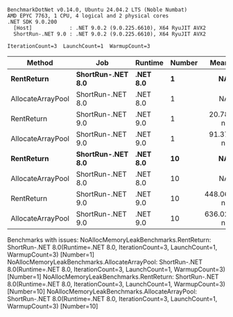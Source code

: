 ```

BenchmarkDotNet v0.14.0, Ubuntu 24.04.2 LTS (Noble Numbat)
AMD EPYC 7763, 1 CPU, 4 logical and 2 physical cores
.NET SDK 9.0.200
  [Host]            : .NET 9.0.2 (9.0.225.6610), X64 RyuJIT AVX2
  ShortRun-.NET 9.0 : .NET 9.0.2 (9.0.225.6610), X64 RyuJIT AVX2

IterationCount=3  LaunchCount=1  WarmupCount=3  

```
| Method            | Job               | Runtime  | Number | Mean      | Error      | StdDev   | Min       | Max       | Allocated |
|------------------ |------------------ |--------- |------- |----------:|-----------:|---------:|----------:|----------:|----------:|
| **RentReturn**        | **ShortRun-.NET 8.0** | **.NET 8.0** | **1**      |        **NA** |         **NA** |       **NA** |        **NA** |        **NA** |        **NA** |
| AllocateArrayPool | ShortRun-.NET 8.0 | .NET 8.0 | 1      |        NA |         NA |       NA |        NA |        NA |        NA |
| RentReturn        | ShortRun-.NET 9.0 | .NET 9.0 | 1      |  20.78 ns |   2.113 ns | 0.116 ns |  20.67 ns |  20.90 ns |         - |
| AllocateArrayPool | ShortRun-.NET 9.0 | .NET 9.0 | 1      |  91.37 ns |  11.326 ns | 0.621 ns |  90.67 ns |  91.85 ns |         - |
| **RentReturn**        | **ShortRun-.NET 8.0** | **.NET 8.0** | **10**     |        **NA** |         **NA** |       **NA** |        **NA** |        **NA** |        **NA** |
| AllocateArrayPool | ShortRun-.NET 8.0 | .NET 8.0 | 10     |        NA |         NA |       NA |        NA |        NA |        NA |
| RentReturn        | ShortRun-.NET 9.0 | .NET 9.0 | 10     | 448.06 ns | 140.726 ns | 7.714 ns | 442.70 ns | 456.90 ns |         - |
| AllocateArrayPool | ShortRun-.NET 9.0 | .NET 9.0 | 10     | 636.02 ns | 108.038 ns | 5.922 ns | 629.29 ns | 640.45 ns |         - |

Benchmarks with issues:
  NoAllocMemoryLeakBenchmarks.RentReturn: ShortRun-.NET 8.0(Runtime=.NET 8.0, IterationCount=3, LaunchCount=1, WarmupCount=3) [Number=1]
  NoAllocMemoryLeakBenchmarks.AllocateArrayPool: ShortRun-.NET 8.0(Runtime=.NET 8.0, IterationCount=3, LaunchCount=1, WarmupCount=3) [Number=1]
  NoAllocMemoryLeakBenchmarks.RentReturn: ShortRun-.NET 8.0(Runtime=.NET 8.0, IterationCount=3, LaunchCount=1, WarmupCount=3) [Number=10]
  NoAllocMemoryLeakBenchmarks.AllocateArrayPool: ShortRun-.NET 8.0(Runtime=.NET 8.0, IterationCount=3, LaunchCount=1, WarmupCount=3) [Number=10]
